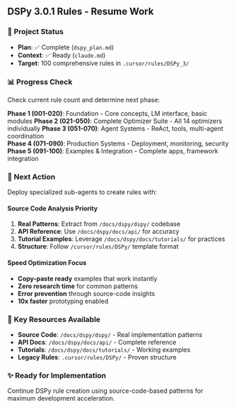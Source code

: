 ## DSPy 3.0.1 Rules - Resume Work

### 🚀 Project Status
- **Plan**: ✅ Complete (`dspy_plan.md`)
- **Context**: ✅ Ready (`claude.md`)
- **Target**: 100 comprehensive rules in `.cursor/rules/DSPy_3/`

### 📊 Progress Check
Check current rule count and determine next phase:

**Phase 1 (001-020)**: Foundation - Core concepts, LM interface, basic modules
**Phase 2 (021-050)**: Complete Optimizer Suite - All 14 optimizers individually
**Phase 3 (051-070)**: Agent Systems - ReAct, tools, multi-agent coordination  
**Phase 4 (071-090)**: Production Systems - Deployment, monitoring, security
**Phase 5 (091-100)**: Examples & Integration - Complete apps, framework integration

### 🎯 Next Action
Deploy specialized sub-agents to create rules with:

#### Source Code Analysis Priority
1. **Real Patterns**: Extract from `/docs/dspy/dspy/` codebase
2. **API Reference**: Use `/docs/dspy/docs/api/` for accuracy
3. **Tutorial Examples**: Leverage `/docs/dspy/docs/tutorials/` for practices
4. **Structure**: Follow `/cursor/rules/DSPy/` template format

#### Speed Optimization Focus
- **Copy-paste ready** examples that work instantly
- **Zero research time** for common patterns
- **Error prevention** through source-code insights
- **10x faster** prototyping enabled

### 🔧 Key Resources Available
- **Source Code**: `/docs/dspy/dspy/` - Real implementation patterns
- **API Docs**: `/docs/dspy/docs/api/` - Complete reference
- **Tutorials**: `/docs/dspy/docs/tutorials/` - Working examples
- **Legacy Rules**: `.cursor/rules/DSPy/` - Proven structure

### ✨ Ready for Implementation
Continue DSPy rule creation using source-code-based patterns for maximum development acceleration.
